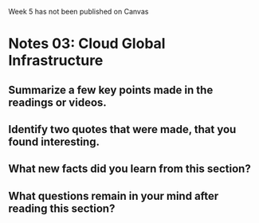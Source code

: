 Week 5 has not been published on Canvas

# Notes 03: Cloud Global Infrastructure
## Summarize a few key points made in the readings or videos.




## Identify two quotes that were made, that you found interesting.




## What new facts did you learn from this section?




## What questions remain in your mind after reading this section?
